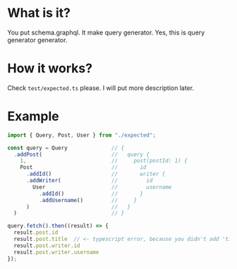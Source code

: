 # What is it?

You put schema.graphql. It make query generator. Yes, this is query generator generator.

# How it works?

Check `test/expected.ts` please. I will put more description later.

# Example

``` ts
import { Query, Post, User } from "./expected";

const query = Query              // {
  .addPost(                      //   query {
    1,                           //     post(postId: 1) {
    Post                         //       id
      .addId()                   //       writer {
      .addWriter(                //         id
        User                     //         username
          .addId()               //       }
          .addUsername()         //     }
      )                          //   }
  )                              // }

query.fetch().then((result) => {
  result.post.id
  result.post.title  // <- typescript error, because you didn't add 'title' on query.
  result.post.writer.id
  result.post.writer.username
});
```
